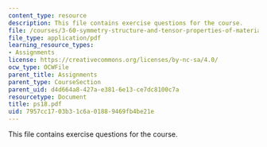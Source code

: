 ```yaml
---
content_type: resource
description: This file contains exercise questions for the course.
file: /courses/3-60-symmetry-structure-and-tensor-properties-of-materials-fall-2005/7957cc1703b31c6a01889469fb4be21e_ps18.pdf
file_type: application/pdf
learning_resource_types:
- Assignments
license: https://creativecommons.org/licenses/by-nc-sa/4.0/
ocw_type: OCWFile
parent_title: Assignments
parent_type: CourseSection
parent_uid: d4d664a8-427a-e381-6e13-ce7dc8100c7a
resourcetype: Document
title: ps18.pdf
uid: 7957cc17-03b3-1c6a-0188-9469fb4be21e
---
```

This file contains exercise questions for the course.